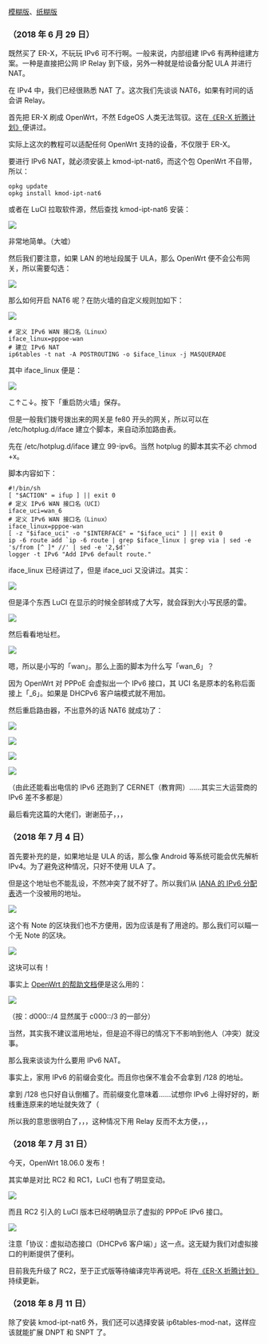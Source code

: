 [模糊版](https://www.mohu.club/article/140)、[纸糊版](https://zhuanlan.zhihu.com/p/38680594)

### （2018 年 6 月 29 日）
既然买了 ER-X，不玩玩 IPv6 可不行啊。一般来说，内部组建 IPv6 有两种组建方案。一种是直接把公网 IP Relay 到下级，另外一种就是给设备分配 ULA 并进行 NAT。

在 IPv4 中，我们已经很熟悉 NAT 了。这次我们先谈谈 NAT6，如果有时间的话会讲 Relay。

首先把 ER-X 刷成 OpenWrt，不然 EdgeOS 人类无法驾驭。这在[《ER-X 折腾计划》](https://github.com/mrhso/IshisashiWebsite/blob/master/%E6%97%A5%E5%B8%B8/ER-X%20%E6%8A%98%E8%85%BE%E8%AE%A1%E5%88%92.md)便讲过。

实际上这次的教程可以适配任何 OpenWrt 支持的设备，不仅限于 ER-X。

要进行 IPv6 NAT，就必须安装上 kmod-ipt-nat6，而这个包 OpenWrt 不自带，所以：

```
opkg update
opkg install kmod-ipt-nat6
```

或者在 LuCI 拉取软件源，然后查找 kmod-ipt-nat6 安装：

![](https://img.vim-cn.com/13/f92a22124d0ecbb556c2dab4b4861ad90b3afc.png)

非常地简单。（大嘘）

然后我们要注意，如果 LAN 的地址段属于 ULA，那么 OpenWrt 便不会公布网关，所以需要勾选：

![](https://img.vim-cn.com/f0/0fec0dfb0bb1d6c7aa2eca3e8a23ae5622fcb8.png)

那么如何开启 NAT6 呢？在防火墙的自定义规则加如下：

![](https://img.vim-cn.com/f7/3ed466cbc46e91dd4b46d0bbe6783dc970ef71.png)

```
# 定义 IPv6 WAN 接口名（Linux）
iface_linux=pppoe-wan
# 建立 IPv6 NAT
ip6tables -t nat -A POSTROUTING -o $iface_linux -j MASQUERADE
```

其中 iface_linux 便是：

![](https://img.vim-cn.com/85/24a418f6bb9b221e43e6686fda5b643ac2d025.png)

こ↑こ↓。按下「重启防火墙」保存。

但是一般我们拨号拨出来的网关是 fe80 开头的网关，所以可以在 /etc/hotplug.d/iface 建立个脚本，来自动添加路由表。

先在 /etc/hotplug.d/iface 建立 99-ipv6。当然 hotplug 的脚本其实不必 chmod +x。

脚本内容如下：

```
#!/bin/sh
[ "$ACTION" = ifup ] || exit 0
# 定义 IPv6 WAN 接口名（UCI）
iface_uci=wan_6
# 定义 IPv6 WAN 接口名（Linux）
iface_linux=pppoe-wan
[ -z "$iface_uci" -o "$INTERFACE" = "$iface_uci" ] || exit 0
ip -6 route add `ip -6 route | grep $iface_linux | grep via | sed -e 's/from [^ ]* //' | sed -e '2,$d'`
logger -t IPv6 "Add IPv6 default route."
```

iface_linux 已经讲过了，但是 iface_uci 又没讲过。其实：

![](https://img.vim-cn.com/a1/f96c89a7e60b660c95987cda206caac87f66ba.png)

但是泽个东西 LuCI 在显示的时候全部转成了大写，就会踩到大小写民感的雷。

![](https://img.vim-cn.com/ec/7ef60fc2179e937976eebcfeb3ba569e2a01b4.png)

然后看看地址栏。

![](https://img.vim-cn.com/d8/5cba7e1299b09271f2bb171eaad071969f1d10.png)

嗯，所以是小写的「wan」。那么上面的脚本为什么写「wan_6」？

因为 OpenWrt 对 PPPoE 会虚拟出一个 IPv6 接口，其 UCI 名是原本的名称后面接上「_6」。如果是 DHCPv6 客户端模式就不用加。

然后重启路由器，不出意外的话 NAT6 就成功了：

![](https://img.vim-cn.com/46/83e0f269320f8fb259f92ae81bec872248914d.png)

![](https://img.vim-cn.com/60/12fd6b60bf09691d243a15cefdf15b80460629.png)

![](https://img.vim-cn.com/73/9ea7a59d6507e12a432e5047d6561dfdc0cc10.png)

![](https://img.vim-cn.com/23/060853ac45cff4101aa3c532a42afbf3086fe2.png)

（由此还能看出电信的 IPv6 还跑到了 CERNET（教育网）……其实三大运营商的 IPv6 差不多都是）

最后看完这篇的大佬们，谢谢茄子，，，

### （2018 年 7 月 4 日）
首先要补充的是，如果地址是 ULA 的话，那么像 Android 等系统可能会优先解析 IPv4。为了避免这种情况，只好不使用 ULA 了。

但是这个地址也不能乱设，不然冲突了就不好了。所以我们从 [IANA 的 IPv6 分配表](https://www.iana.org/assignments/ipv6-address-space/ipv6-address-space.xhtml)选一个没被用的地址。

![](https://img.vim-cn.com/20/817d04362c06bdcff4f90d0f8c5f34f50b5e5a.png)

这个有 Note 的区块我们也不方便用，因为应该是有了用途的。那么我们可以瞄一个无 Note 的区块。

![](https://img.vim-cn.com/2b/eaa729f6ec3cd8dabd9b5909f6f49809ca025d.png)

这块可以有！

事实上 [OpenWrt 的帮助文档](https://openwrt.org/docs/guide-user/network/ipv6/ipv6.nat6)便是这么用的：

![](https://img.vim-cn.com/ec/6d4288411f93213b2f18914bc6fce14c8fb13b.png)

（按：d000::/4 显然属于 c000::/3 的一部分）

当然，其实我不建议滥用地址，但是迫不得已的情况下不影响到他人（冲突）就没事。

那么我来谈谈为什么要用 IPv6 NAT。

事实上，家用 IPv6 的前缀会变化。而且你也保不准会不会拿到 /128 的地址。

拿到 /128 也只好自认倒楣了。而前缀变化意味着……试想你 IPv6 上得好好的，断线重连原来的地址就失效了（

所以我的意思很明白了，，，这种情况下用 Relay 反而不太方便，，，

### （2018 年 7 月 31 日）
今天，OpenWrt 18.06.0 发布！

其实单是对比 RC2 和 RC1，LuCI 也有了明显变动。

![](https://img.vim-cn.com/12/c53d5b324bf2b172b71997b9da1599e1ff72be.png)

而且 RC2 引入的 LuCI 版本已经明确显示了虚拟的 PPPoE IPv6 接口。

![](https://img.vim-cn.com/2f/229879d2a11e38995a5f7875715a52b0539f09.png)

注意「协议：虚拟动态接口（DHCPv6 客户端）」这一点。这无疑为我们对虚拟接口的判断提供了便利。

目前我先升级了 RC2，至于正式版等待编译完毕再说吧。将在[《ER-X 折腾计划》](https://github.com/mrhso/IshisashiWebsite/blob/master/%E6%97%A5%E5%B8%B8/ER-X%20%E6%8A%98%E8%85%BE%E8%AE%A1%E5%88%92.md)持续更新。

### （2018 年 8 月 11 日）
除了安装 kmod-ipt-nat6 外，我们还可以选择安装 ip6tables-mod-nat，这样应该就能扩展 DNPT 和 SNPT 了。
